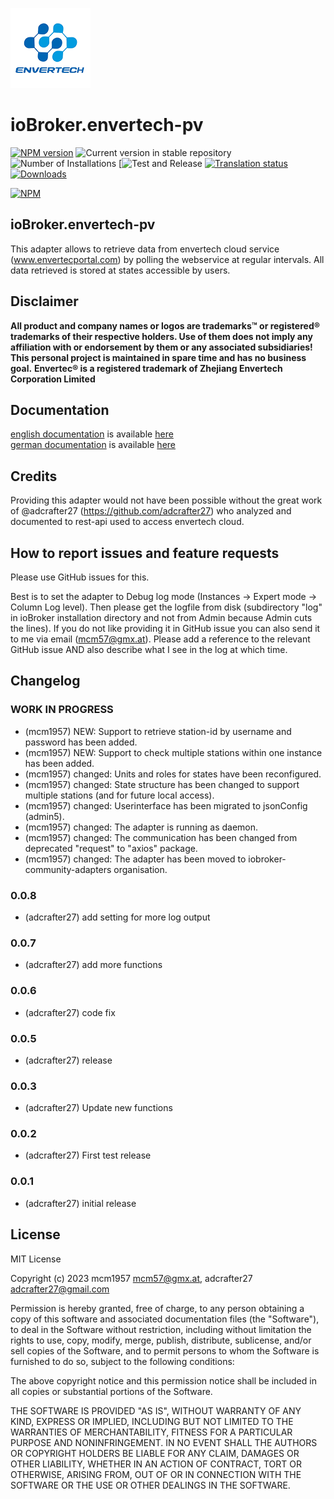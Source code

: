 ![Logo](admin/envertech-pv.png)

# ioBroker.envertech-pv

[![NPM version](https://img.shields.io/npm/v/iobroker.envertech-pv.svg)](https://www.npmjs.com/package/iobroker.envertech-pv)
![Current version in stable repository](https://iobroker.live/badges/envertech-pv-stable.svg)
![Number of Installations](https://iobroker.live/badges/envertech-pv-installed.svg)
[![Test and Release](https://github.com/iobroker-community-adapters/ioBroker.envertech-pv/workflows/Test%20and%20Release/badge.svg)
[![Translation status](https://weblate.iobroker.net/widgets/adapters/-/envertech-pv/svg-badge.svg)](https://weblate.iobroker.net/engage/adapters/?utm_source=widget)
[![Downloads](https://img.shields.io/npm/dm/iobroker.envertech-pv.svg)](https://www.npmjs.com/package/iobroker.envertech-pv)

[![NPM](https://nodei.co/npm/iobroker.envertech-pv.png?downloads=true)](https://nodei.co/npm/iobroker.envertech-pv/)

<!--
**This adapter uses Sentry libraries to automatically report exceptions and code errors to the developers.**
For more details and for information how to disable the error reporting see [Sentry-Plugin Documentation](https://github.com/ioBroker/plugin-sentry#plugin-sentry)! Sentry reporting is used starting with js-controller 3.0.
-->

## ioBroker.envertech-pv

This adapter allows to retrieve data from envertech cloud service (www.envertecportal.com) by polling the webservice at regular intervals. All data retrieved is
stored at states accessible by users.

## Disclaimer

**All product and company names or logos are trademarks™ or registered® trademarks of their respective holders. Use of them does not imply any affiliation with or endorsement by them or any associated subsidiaries! This personal project is maintained in spare time and has no business goal.**
**Envertec® is a registered trademark of Zhejiang Envertech Corporation Limited**

## Documentation

[english documentation](docs/en/envertech.md) is available [here](docs/en/envertech.md) <br>
[german documentation](docs/de/envertech.md) is available [here](docs/de/envertech.md)

## Credits

Providing this adapter would not have been possible without the great work of @adcrafter27 (https://github.com/adcrafter27) who analyzed and documented to rest-api used to access envertech cloud.

## How to report issues and feature requests

Please use GitHub issues for this.

Best is to set the adapter to Debug log mode (Instances -> Expert mode -> Column Log level). Then please get the logfile from disk (subdirectory "log" in ioBroker installation directory and not from Admin because Admin cuts the lines). If you do not like providing it in GitHub issue you can also send it to me via email (mcm57@gmx.at). Please add a reference to the relevant GitHub issue AND also describe what I see in the log at which time.

## Changelog

<!--
    Placeholder for the next version (at the beginning of the line):
    ### **WORK IN PROGRESS**
-->

### **WORK IN PROGRESS**

-   (mcm1957) NEW: Support to retrieve station-id by username and password has been added.
-   (mcm1957) NEW: Support to check multiple stations within one instance has been added.
-   (mcm1957) changed: Units and roles for states have been reconfigured.
-   (mcm1957) changed: State structure has been changed to support multiple stations (and for future local access).
-   (mcm1957) changed: Userinterface has been migrated to jsonConfig (admin5).
-   (mcm1957) changed: The adapter is running as daemon.
-   (mcm1957) changed: The communication has been changed from deprecated "request" to "axios" package.
-   (mcm1957) changed: The adapter has been moved to iobroker-community-adapters organisation.

### 0.0.8

-   (adcrafter27) add setting for more log output

### 0.0.7

-   (adcrafter27) add more functions

### 0.0.6

-   (adcrafter27) code fix

### 0.0.5

-   (adcrafter27) release

### 0.0.3

-   (adcrafter27) Update new functions

### 0.0.2

-   (adcrafter27) First test release

### 0.0.1

-   (adcrafter27) initial release

## License

MIT License

Copyright (c) 2023 mcm1957 <mcm57@gmx.at>, adcrafter27 <adcrafter27@gmail.com>

Permission is hereby granted, free of charge, to any person obtaining a copy
of this software and associated documentation files (the "Software"), to deal
in the Software without restriction, including without limitation the rights
to use, copy, modify, merge, publish, distribute, sublicense, and/or sell
copies of the Software, and to permit persons to whom the Software is
furnished to do so, subject to the following conditions:

The above copyright notice and this permission notice shall be included in all
copies or substantial portions of the Software.

THE SOFTWARE IS PROVIDED "AS IS", WITHOUT WARRANTY OF ANY KIND, EXPRESS OR
IMPLIED, INCLUDING BUT NOT LIMITED TO THE WARRANTIES OF MERCHANTABILITY,
FITNESS FOR A PARTICULAR PURPOSE AND NONINFRINGEMENT. IN NO EVENT SHALL THE
AUTHORS OR COPYRIGHT HOLDERS BE LIABLE FOR ANY CLAIM, DAMAGES OR OTHER
LIABILITY, WHETHER IN AN ACTION OF CONTRACT, TORT OR OTHERWISE, ARISING FROM,
OUT OF OR IN CONNECTION WITH THE SOFTWARE OR THE USE OR OTHER DEALINGS IN THE
SOFTWARE.
